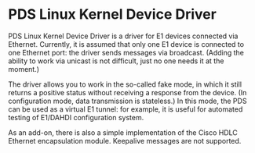 # PDS Linux Kernel Device Driver

PDS Linux Kernel Device Driver is a driver for E1 devices connected via
Ethernet. Currently, it is assumed that only one E1 device is connected
to one Ethernet port: the driver sends messages via broadcast. (Adding
the ability to work via unicast is not difficult, just no one needs it
at the moment.)

The driver allows you to work in the so-called fake mode, in which it
still returns a positive status without receiving a response from the
device. (In configuration mode, data transmission is stateless.) In this
mode, the PDS can be used as a virtual E1 tunnel: for example, it is
useful for automated testing of E1/DAHDI configuration system.

As an add-on, there is also a simple implementation of the Cisco HDLC
Ethernet encapsulation module. Keepalive messages are not supported.
